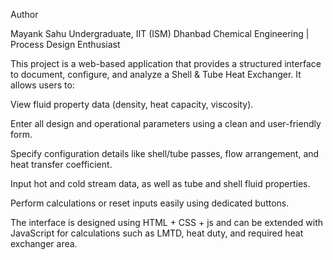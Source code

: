 Author

Mayank Sahu
Undergraduate, IIT (ISM) Dhanbad
Chemical Engineering | Process Design Enthusiast


This project is a web-based application that provides a structured interface to document, configure, and analyze a Shell & Tube Heat Exchanger.
It allows users to:

View fluid property data (density, heat capacity, viscosity).

Enter all design and operational parameters using a clean and user-friendly form.

Specify configuration details like shell/tube passes, flow arrangement, and heat transfer coefficient.

Input hot and cold stream data, as well as tube and shell fluid properties.

Perform calculations or reset inputs easily using dedicated buttons.

The interface is designed using HTML + CSS + js and can be extended with JavaScript for calculations such as LMTD, heat duty, and required heat exchanger area.